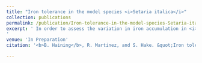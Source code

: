 ```yaml
---
title: "Iron tolerance in the model species <i>Setaria italica</i>"
collection: publications
permalink: /publication/Iron-tolerance-in-the-model-species-Setaria-italica.md
excerpt: ' In order to assess the variation in iron accumulation in <i>Setaria</i>, a diverse group of landraces and cultivars were grown in soil and hydroponically with varied amounts of ion. Dry root and shoot weight were assessed, as was yield by weight. Additionally, the uppermost leaf was taken and the concentrations of 20 different elements in the plant were assessed. The unsupervised machine learning algorithm DBSCAN allowed for the identification of two separate ionomically defined groups and three morphologically defined groups. These groupings did not show strong intercorrelation, with the exception of one ionomic group, which did correspond to the African morphology group. The second ionomic group appeared to show a constitutive phosphate deficiency response. The results suggest that there is considerable variation in iron content and room for improvement.
'
venue: 'In Preparation'
citation: '<b>B. Haining</b>, R. Martinez, and S. Hake. &quot;Iron tolerange in the model species <i>Setaria italica</i>.&quot; <i>In preparation.</i>'

---
```

